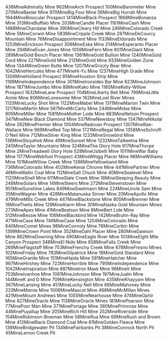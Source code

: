 <?xml version="1.0" encoding="UTF-8"?>
<gpx xmlns="http://www.topografix.com/GPX/1/1" version="1.1" creator="ExpertGPS 4.14" xmlns:xsi="http://www.w3.org/2001/XMLSchema-instance" xsi:schemaLocation="http://www.topografix.com/GPX/1/1 http://www.topografix.com/GPX/1/1/gpx.xsd http://www.topografix.com/GPX/gpx_overlay/0/3 http://www.topografix.com/GPX/gpx_overlay/0/3/gpx_overlay.xsd">
<wpt lat="58.2297222" lon="-134.8611111"><ele>436</ele><type>Mine</type><extensions><label xmlns="http://www.topografix.com/GPX/gpx_overlay/0/3"><label_text>Admiralty Mine</label_text></label></extensions></wpt>
﻿<wpt lat="61.8069444" lon="-149.2330556"><ele>962</ele><type>Mine</type><extensions><label xmlns="http://www.topografix.com/GPX/gpx_overlay/0/3"><label_text>Arch Prospect</label_text></label></extensions></wpt>
﻿<wpt lat="61.7716667" lon="-157.3375"><ele>100</ele><type>Mine</type><extensions><label xmlns="http://www.topografix.com/GPX/gpx_overlay/0/3"><label_text>Barometer Mine</label_text></label></extensions></wpt>
﻿<wpt lat="61.7130556" lon="-149.0747222"><ele>270</ele><type>Mine</type><extensions><label xmlns="http://www.topografix.com/GPX/gpx_overlay/0/3"><label_text>Baxter Mine</label_text></label></extensions></wpt>
﻿<wpt lat="61.2263889" lon="-146.3461111"><ele>970</ele><type>Mine</type><extensions><label xmlns="http://www.topografix.com/GPX/gpx_overlay/0/3"><label_text>Big Four Mine</label_text></label></extensions></wpt>
﻿<wpt lat="64.6516667" lon="-164.2397222"><ele>56</ele><type>Mine</type><extensions><label xmlns="http://www.topografix.com/GPX/gpx_overlay/0/3"><label_text>Big Hurrah Mine</label_text></label></extensions></wpt>
﻿<wpt lat="61.4108333" lon="-142.38"><ele>1944</ele><type>Mine</type><extensions><label xmlns="http://www.topografix.com/GPX/gpx_overlay/0/3"><label_text>Binocular Prospect</label_text></label></extensions></wpt>
﻿<wpt lat="61.8072222" lon="-149.3038889"><ele>1414</ele><type>Mine</type><extensions><label xmlns="http://www.topografix.com/GPX/gpx_overlay/0/3"><label_text>Black Prospect</label_text></label></extensions></wpt>
﻿<wpt lat="61.5138889" lon="-142.8316667"><ele>1868</ele><type>Mine</type><extensions><label xmlns="http://www.topografix.com/GPX/gpx_overlay/0/3"><label_text>Bonanza Mine</label_text></label></extensions></wpt>
﻿<wpt lat="61.7219444" lon="-149.0563889"><ele>313</ele><type>Mine</type><extensions><label xmlns="http://www.topografix.com/GPX/gpx_overlay/0/3"><label_text>Buffalo Mine</label_text></label></extensions></wpt>
﻿<wpt lat="62.8708333" lon="-155.8158333"><ele>203</ele><type>Mine</type><extensions><label xmlns="http://www.topografix.com/GPX/gpx_overlay/0/3"><label_text>Candle Placer</label_text></label></extensions></wpt>
﻿<wpt lat="61.2163889" lon="-146.2666667"><ele>1161</ele><type>Mine</type><extensions><label xmlns="http://www.topografix.com/GPX/gpx_overlay/0/3"><label_text>Cash Mine</label_text></label></extensions></wpt>
﻿<wpt lat="67.5386111" lon="-148.2027778"><ele>1488</ele><type>Mine</type><extensions><label xmlns="http://www.topografix.com/GPX/gpx_overlay/0/3"><label_text>Chandalar Mine</label_text></label></extensions></wpt>
﻿<wpt lat="65.0672222" lon="-147.435"><ele>390</ele><type>Mine</type><extensions><label xmlns="http://www.topografix.com/GPX/gpx_overlay/0/3"><label_text>Cleary Hill Mine</label_text></label></extensions></wpt>
﻿<wpt lat="63.5930556" lon="-155.9997222"><ele>246</ele><type>Mine</type><extensions><label xmlns="http://www.topografix.com/GPX/gpx_overlay/0/3"><label_text>Colorado Creek Mine</label_text></label></extensions></wpt>
﻿<wpt lat="68.8702778" lon="-165.1383333"><ele>5</ele><type>Mine</type><extensions><label xmlns="http://www.topografix.com/GPX/gpx_overlay/0/3"><label_text>Corwin Mine</label_text></label></extensions></wpt>
﻿<wpt lat="63.8697222" lon="-148.7152778"><ele>583</ele><type>Mine</type><extensions><label xmlns="http://www.topografix.com/GPX/gpx_overlay/0/3"><label_text>Cripple Creek Mine</label_text></label></extensions></wpt>
﻿<wpt lat="62.0638889" lon="-158.4605556"><ele>287</ele><type>Mine</type><extensions><label xmlns="http://www.topografix.com/GPX/gpx_overlay/0/3"><label_text>DeCourcy Mountain Mine</label_text></label></extensions></wpt>
﻿<wpt lat="61.8702778" lon="-161.8894444"><ele>76</ele><type>Mine</type><extensions><label xmlns="http://www.topografix.com/GPX/gpx_overlay/0/3"><label_text>Disappointment Mine</label_text></label></extensions></wpt>
﻿<wpt lat="61.7813889" lon="-149.2894444"><ele>1133</ele><type>Mine</type><extensions><label xmlns="http://www.topografix.com/GPX/gpx_overlay/0/3"><label_text>Eldorado Mine</label_text></label></extensions></wpt>
﻿<wpt lat="61.4061111" lon="-142.2494444"><ele>1253</ele><type>Mine</type><extensions><label xmlns="http://www.topografix.com/GPX/gpx_overlay/0/3"><label_text>Erickson Prospect</label_text></label></extensions></wpt>
﻿<wpt lat="61.7380556" lon="-148.9127778"><ele>306</ele><type>Mine</type><extensions><label xmlns="http://www.topografix.com/GPX/gpx_overlay/0/3"><label_text>Eska Mine</label_text></label></extensions></wpt>
﻿<wpt lat="63.4263889" lon="-156.7641667"><ele>214</ele><type>Mine</type><extensions><label xmlns="http://www.topografix.com/GPX/gpx_overlay/0/3"><label_text>Esperanto Placer Mine</label_text></label></extensions></wpt>
﻿<wpt lat="61.7319444" lon="-148.9363889"><ele>294</ele><type>Mine</type><extensions><label xmlns="http://www.topografix.com/GPX/gpx_overlay/0/3"><label_text>Evan Jones Mine</label_text></label></extensions></wpt>
﻿<wpt lat="61.8252778" lon="-149.2402778"><ele>1059</ele><type>Mine</type><extensions><label xmlns="http://www.topografix.com/GPX/gpx_overlay/0/3"><label_text>Fern Mine</label_text></label></extensions></wpt>
﻿<wpt lat="61.2163889" lon="-146.2955556"><ele>801</ele><type>Mine</type><extensions><label xmlns="http://www.topografix.com/GPX/gpx_overlay/0/3"><label_text>Giant Mine</label_text></label></extensions></wpt>
﻿<wpt lat="66.9794444" lon="-150.6358333"><ele>289</ele><type>Mine</type><extensions><label xmlns="http://www.topografix.com/GPX/gpx_overlay/0/3"><label_text>Gold Bench Placer Mine</label_text></label></extensions></wpt>
﻿<wpt lat="61.7905556" lon="-149.3241667"><ele>1361</ele><type>Mine</type><extensions><label xmlns="http://www.topografix.com/GPX/gpx_overlay/0/3"><label_text>Gold Bullion Mine</label_text></label></extensions></wpt>
﻿<wpt lat="61.7975" lon="-149.2858333"><ele>1240</ele><type>Mine</type><extensions><label xmlns="http://www.topografix.com/GPX/gpx_overlay/0/3"><label_text>Gold Cord Mine</label_text></label></extensions></wpt>
﻿<wpt lat="64.8813889" lon="-147.9580556"><ele>227</ele><type>Mine</type><extensions><label xmlns="http://www.topografix.com/GPX/gpx_overlay/0/3"><label_text>Gold Mine</label_text></label></extensions></wpt>
﻿<wpt lat="64.9052778" lon="-147.9883333"><ele>212</ele><type>Mine</type><extensions><label xmlns="http://www.topografix.com/GPX/gpx_overlay/0/3"><label_text>Gold Mine</label_text></label></extensions></wpt>
﻿<wpt lat="63.2188889" lon="-149.6397222"><ele>933</ele><type>Mine</type><extensions><label xmlns="http://www.topografix.com/GPX/gpx_overlay/0/3"><label_text>Golden Zone Mine</label_text></label></extensions></wpt>
﻿<wpt lat="61.4897222" lon="-142.7686111"><ele>1344</ele><type>Mine</type><extensions><label xmlns="http://www.topografix.com/GPX/gpx_overlay/0/3"><label_text>Green Butte Mine</label_text></label></extensions></wpt>
﻿<wpt lat="64.3577778" lon="-144.2058333"><ele>1207</ele><type>Mine</type><extensions><label xmlns="http://www.topografix.com/GPX/gpx_overlay/0/3"><label_text>Grizzly Bear Mine</label_text></label></extensions></wpt>
﻿<wpt lat="61.2219444" lon="-146.3569444"><ele>1042</ele><type>Mine</type><extensions><label xmlns="http://www.topografix.com/GPX/gpx_overlay/0/3"><label_text>Hercules Mine</label_text></label></extensions></wpt>
﻿<wpt lat="65.0747222" lon="-147.2741667"><ele>477</ele><type>Mine</type><extensions><label xmlns="http://www.topografix.com/GPX/gpx_overlay/0/3"><label_text>Hi-Yu Mine</label_text></label></extensions></wpt>
﻿<wpt lat="61.7986111" lon="-149.2975"><ele>1237</ele><type>Mine</type><extensions><label xmlns="http://www.topografix.com/GPX/gpx_overlay/0/3"><label_text>High Grade Mine</label_text></label></extensions></wpt>
﻿<wpt lat="61.8183333" lon="-149.2911111"><ele>1306</ele><type>Mine</type><extensions><label xmlns="http://www.topografix.com/GPX/gpx_overlay/0/3"><label_text>Holland Prospect</label_text></label></extensions></wpt>
﻿<wpt lat="61.6402778" lon="-149.8491667"><ele>95</ele><type>Mine</type><extensions><label xmlns="http://www.topografix.com/GPX/gpx_overlay/0/3"><label_text>Houston Strip Mine</label_text></label></extensions></wpt>
﻿<wpt lat="61.7922222" lon="-149.2936111"><ele>1199</ele><type>Mine</type><extensions><label xmlns="http://www.topografix.com/GPX/gpx_overlay/0/3"><label_text>Independence Mine</label_text></label></extensions></wpt>
﻿<wpt lat="66.9866667" lon="-150.6083333"><ele>301</ele><type>Mine</type><extensions><label xmlns="http://www.topografix.com/GPX/gpx_overlay/0/3"><label_text>Ironsides Bar Mine</label_text></label></extensions></wpt>
﻿<wpt lat="61.2261111" lon="-146.3330556"><ele>623</ele><type>Mine</type><extensions><label xmlns="http://www.topografix.com/GPX/gpx_overlay/0/3"><label_text>Johnson Mine</label_text></label></extensions></wpt>
﻿<wpt lat="61.5238889" lon="-142.8497222"><ele>1871</ele><type>Mine</type><extensions><label xmlns="http://www.topografix.com/GPX/gpx_overlay/0/3"><label_text>Jumbo Mine</label_text></label></extensions></wpt>
﻿<wpt lat="61.9011111" lon="-161.4422222"><ele>88</ele><type>Mine</type><extensions><label xmlns="http://www.topografix.com/GPX/gpx_overlay/0/3"><label_text>Kako Mine</label_text></label></extensions></wpt>
﻿<wpt lat="61.7838889" lon="-149.3075"><ele>1180</ele><type>Mine</type><extensions><label xmlns="http://www.topografix.com/GPX/gpx_overlay/0/3"><label_text>Kelly-Willow Prospect</label_text></label></extensions></wpt>
﻿<wpt lat="61.8447222" lon="-149.2319444"><ele>1632</ele><type>Mine</type><extensions><label xmlns="http://www.topografix.com/GPX/gpx_overlay/0/3"><label_text>Lane Prospect</label_text></label></extensions></wpt>
﻿<wpt lat="64.0491667" lon="-148.8530556"><ele>704</ele><type>Mine</type><extensions><label xmlns="http://www.topografix.com/GPX/gpx_overlay/0/3"><label_text>Liberty Bell Mine</label_text></label></extensions></wpt>
﻿<wpt lat="63.5441667" lon="-150.9469444"><ele>799</ele><type>Mine</type><extensions><label xmlns="http://www.topografix.com/GPX/gpx_overlay/0/3"><label_text>Little Annie Mine</label_text></label></extensions></wpt>
﻿<wpt lat="61.7861111" lon="-149.1219444"><ele>806</ele><type>Mine</type><extensions><label xmlns="http://www.topografix.com/GPX/gpx_overlay/0/3"><label_text>Lonesome Mine</label_text></label></extensions></wpt>
﻿<wpt lat="65.4761111" lon="-167.1580556"><ele>162</ele><type>Mine</type><extensions><label xmlns="http://www.topografix.com/GPX/gpx_overlay/0/3"><label_text>Lost River Mines</label_text></label></extensions></wpt>
﻿<wpt lat="61.7788889" lon="-149.4069444"><ele>1133</ele><type>Mine</type><extensions><label xmlns="http://www.topografix.com/GPX/gpx_overlay/0/3"><label_text>Lucky Shot Mine</label_text></label></extensions></wpt>
﻿<wpt lat="61.795" lon="-149.2147222"><ele>1122</ele><type>Mine</type><extensions><label xmlns="http://www.topografix.com/GPX/gpx_overlay/0/3"><label_text>Mabel Mine</label_text></label></extensions></wpt>
﻿<wpt lat="61.8122222" lon="-149.3008333"><ele>1311</ele><type>Mine</type><extensions><label xmlns="http://www.topografix.com/GPX/gpx_overlay/0/3"><label_text>Marion Twin Mine</label_text></label></extensions></wpt>
﻿<wpt lat="61.7863889" lon="-149.2911111"><ele>1217</ele><type>Mine</type><extensions><label xmlns="http://www.topografix.com/GPX/gpx_overlay/0/3"><label_text>Martin Mine</label_text></label></extensions></wpt>
﻿<wpt lat="65.065" lon="-147.3491667"><ele>587</ele><type>Mine</type><extensions><label xmlns="http://www.topografix.com/GPX/gpx_overlay/0/3"><label_text>McCarty Mine</label_text></label></extensions></wpt>
﻿<wpt lat="61.0127778" lon="-146.2736111"><ele>244</ele><type>Mine</type><extensions><label xmlns="http://www.topografix.com/GPX/gpx_overlay/0/3"><label_text>Midas Mine</label_text></label></extensions></wpt>
﻿<wpt lat="63.3383333" lon="-145.73"><ele>805</ele><type>Mine</type><extensions><label xmlns="http://www.topografix.com/GPX/gpx_overlay/0/3"><label_text>Miller Mine</label_text></label></extensions></wpt>
﻿<wpt lat="61.5211111" lon="-142.8177778"><ele>1581</ele><type>Mine</type><extensions><label xmlns="http://www.topografix.com/GPX/gpx_overlay/0/3"><label_text>Mother Lode Mine</label_text></label></extensions></wpt>
﻿<wpt lat="61.4502778" lon="-142.3858333"><ele>883</ele><type>Mine</type><extensions><label xmlns="http://www.topografix.com/GPX/gpx_overlay/0/3"><label_text>Nelson Prospect</label_text></label></extensions></wpt>
﻿<wpt lat="61.7313889" lon="-149.0338889"><ele>347</ele><type>Mine</type><extensions><label xmlns="http://www.topografix.com/GPX/gpx_overlay/0/3"><label_text>New Black Diamond Mine</label_text></label></extensions></wpt>
﻿<wpt lat="65.0566667" lon="-147.4730556"><ele>537</ele><type>Mine</type><extensions><label xmlns="http://www.topografix.com/GPX/gpx_overlay/0/3"><label_text>Newsboy Mine</label_text></label></extensions></wpt>
﻿<wpt lat="61.4638889" lon="-142.6761111"><ele>1347</ele><type>Mine</type><extensions><label xmlns="http://www.topografix.com/GPX/gpx_overlay/0/3"><label_text>Nikolai Mine</label_text></label></extensions></wpt>
﻿<wpt lat="61.7075" lon="-149.0983333"><ele>262</ele><type>Mine</type><extensions><label xmlns="http://www.topografix.com/GPX/gpx_overlay/0/3"><label_text>Premier Mine</label_text></label></extensions></wpt>
﻿<wpt lat="61.4247222" lon="-142.35"><ele>1004</ele><type>Mine</type><extensions><label xmlns="http://www.topografix.com/GPX/gpx_overlay/0/3"><label_text>Radovan Prospect</label_text></label></extensions></wpt>
﻿<wpt lat="61.7908333" lon="-149.2430556"><ele>1307</ele><type>Mine</type><extensions><label xmlns="http://www.topografix.com/GPX/gpx_overlay/0/3"><label_text>Rae-Wallace Mine</label_text></label></extensions></wpt>
﻿<wpt lat="63.5530556" lon="-150.8930556"><ele>969</ele><type>Mine</type><extensions><label xmlns="http://www.topografix.com/GPX/gpx_overlay/0/3"><label_text>Red Top Mine</label_text></label></extensions></wpt>
﻿<wpt lat="61.5538889" lon="-142.9725"><ele>1721</ele><type>Mine</type><extensions><label xmlns="http://www.topografix.com/GPX/gpx_overlay/0/3"><label_text>Regal Mine</label_text></label></extensions></wpt>
﻿<wpt lat="61.8108333" lon="-149.2988889"><ele>1358</ele><type>Mine</type><extensions><label xmlns="http://www.topografix.com/GPX/gpx_overlay/0/3"><label_text>Schroff-O'Neil Mine</label_text></label></extensions></wpt>
﻿<wpt lat="63.2433333" lon="-149.5505556"><ele>712</ele><type>Mine</type><extensions><label xmlns="http://www.topografix.com/GPX/gpx_overlay/0/3"><label_text>Silver King Mine</label_text></label></extensions></wpt>
﻿<wpt lat="61.8313889" lon="-149.2044444"><ele>1233</ele><type>Mine</type><extensions><label xmlns="http://www.topografix.com/GPX/gpx_overlay/0/3"><label_text>Snowbird Mine</label_text></label></extensions></wpt>
﻿<wpt lat="62.0605556" lon="-160.9647222"><ele>136</ele><type>Mine</type><extensions><label xmlns="http://www.topografix.com/GPX/gpx_overlay/0/3"><label_text>Stuyahok Mine</label_text></label></extensions></wpt>
﻿<wpt lat="64.5708333" lon="-165.5688889"><ele>49</ele><type>Mine</type><extensions><label xmlns="http://www.topografix.com/GPX/gpx_overlay/0/3"><label_text>Sunset Mine</label_text></label></extensions></wpt>
﻿<wpt lat="61.8241667" lon="-149.2533333"><ele>1232</ele><type>Mine</type><extensions><label xmlns="http://www.topografix.com/GPX/gpx_overlay/0/3"><label_text>Talkeetna Mine</label_text></label></extensions></wpt>
﻿<wpt lat="60.8744444" lon="-157.3441667"><ele>245</ele><type>Mine</type><extensions><label xmlns="http://www.topografix.com/GPX/gpx_overlay/0/3"><label_text>Taylor Mountains Mine</label_text></label></extensions></wpt>
﻿<wpt lat="58.3061111" lon="-134.3427778"><ele>324</ele><type>Mine</type><extensions><label xmlns="http://www.topografix.com/GPX/gpx_overlay/0/3"><label_text>The Glory Hole</label_text></label></extensions></wpt>
﻿<wpt lat="61.7427778" lon="-149.4277778"><ele>917</ele><type>Mine</type><extensions><label xmlns="http://www.topografix.com/GPX/gpx_overlay/0/3"><label_text>Thorpe Mine</label_text></label></extensions></wpt>
﻿<wpt lat="58.2680556" lon="-134.3766667"><ele>2</ele><type>Mine</type><extensions><label xmlns="http://www.topografix.com/GPX/gpx_overlay/0/3"><label_text>Treadwell Glory Hole</label_text></label></extensions></wpt>
﻿<wpt lat="63.8630556" lon="-148.7777778"><ele>528</ele><type>Mine</type><extensions><label xmlns="http://www.topografix.com/GPX/gpx_overlay/0/3"><label_text>Usibelli Mine</label_text></label></extensions></wpt>
﻿<wpt lat="61.7805556" lon="-149.4002778"><ele>1011</ele><type>Mine</type><extensions><label xmlns="http://www.topografix.com/GPX/gpx_overlay/0/3"><label_text>War Baby Mine</label_text></label></extensions></wpt>
﻿<wpt lat="61.8111111" lon="-149.2463889"><ele>1177</ele><type>Mine</type><extensions><label xmlns="http://www.topografix.com/GPX/gpx_overlay/0/3"><label_text>Webfoot Prospect</label_text></label></extensions></wpt>
﻿<wpt lat="58.0036111" lon="-133.8011111"><ele>43</ele><type>Mine</type><extensions><label xmlns="http://www.topografix.com/GPX/gpx_overlay/0/3"><label_text>Whigg Placer Mine</label_text></label></extensions></wpt>
﻿<wpt lat="63.8347222" lon="-159.2216667"><ele>96</ele><type>Mine</type><extensions><label xmlns="http://www.topografix.com/GPX/gpx_overlay/0/3"><label_text>Williams Mine</label_text></label></extensions></wpt>
﻿<wpt lat="61.8075" lon="-161.9022222"><ele>101</ele><type>Mine</type><extensions><label xmlns="http://www.topografix.com/GPX/gpx_overlay/0/3"><label_text>Willow Creek Mine</label_text></label></extensions></wpt>
﻿<wpt lat="61.0527778" lon="-143.4177778"><ele>1386</ele><type>Mine</type><extensions><label xmlns="http://www.topografix.com/GPX/gpx_overlay/0/3"><label_text>Yellowband Mine</label_text></label></extensions></wpt>
﻿<wpt lat="60.6402778" lon="-149.5363889"><ele>736</ele><type>Mine</type><extensions><label xmlns="http://www.topografix.com/GPX/gpx_overlay/0/3"><label_text>Colorado Mine</label_text></label></extensions></wpt>
﻿<wpt lat="59.3783333" lon="-151.4769444"><ele>402</ele><type>Mine</type><extensions><label xmlns="http://www.topografix.com/GPX/gpx_overlay/0/3"><label_text>Kenai Chrome Mine</label_text></label></extensions></wpt>
﻿<wpt lat="67.0544444" lon="-157.0236111"><ele>441</ele><type>Mine</type><extensions><label xmlns="http://www.topografix.com/GPX/gpx_overlay/0/3"><label_text>Partner Mine</label_text></label></extensions></wpt>
﻿<wpt lat="65.8458333" lon="-162.4322222"><ele>46</ele><type>Mine</type><extensions><label xmlns="http://www.topografix.com/GPX/gpx_overlay/0/3"><label_text>Wallin Coal Mine</label_text></label></extensions></wpt>
﻿<wpt lat="55.6330556" lon="-132.5575"><ele>112</ele><type>Mine</type><extensions><label xmlns="http://www.topografix.com/GPX/gpx_overlay/0/3"><label_text>Salt Chuck Mine</label_text></label></extensions></wpt>
﻿<wpt lat="55.3705556" lon="-131.1933333"><ele>40</ele><type>Mine</type><extensions><label xmlns="http://www.topografix.com/GPX/gpx_overlay/0/3"><label_text>Sealevel Mine</label_text></label></extensions></wpt>
﻿<wpt lat="60.6733333" lon="-149.5394444"><ele>1120</ele><type>Mine</type><extensions><label xmlns="http://www.topografix.com/GPX/gpx_overlay/0/3"><label_text>Shell Mine</label_text></label></extensions></wpt>
﻿<wpt lat="60.6069444" lon="-149.5605556"><ele>611</ele><type>Mine</type><extensions><label xmlns="http://www.topografix.com/GPX/gpx_overlay/0/3"><label_text>Slate Creek Mine</label_text></label></extensions></wpt>
﻿<wpt lat="55.6661111" lon="-132.0188889"><ele>18</ele><type>Mine</type><extensions><label xmlns="http://www.topografix.com/GPX/gpx_overlay/0/3"><label_text>Sleeping Beauty Mine</label_text></label></extensions></wpt>
﻿<wpt lat="60.4769444" lon="-149.2538889"><ele>246</ele><type>Mine</type><extensions><label xmlns="http://www.topografix.com/GPX/gpx_overlay/0/3"><label_text>Solars Mine</label_text></label></extensions></wpt>
﻿<wpt lat="55.6316667" lon="-131.9808333"><ele>14</ele><type>Mine</type><extensions><label xmlns="http://www.topografix.com/GPX/gpx_overlay/0/3"><label_text>Steers Mine</label_text></label></extensions></wpt>
﻿<wpt lat="55.5177778" lon="-132.2866667"><ele>272</ele><type>Mine</type><extensions><label xmlns="http://www.topografix.com/GPX/gpx_overlay/0/3"><label_text>Stevenstown Mine</label_text></label></extensions></wpt>
﻿<wpt lat="60.8125" lon="-149.5997222"><ele>951</ele><type>Mine</type><extensions><label xmlns="http://www.topografix.com/GPX/gpx_overlay/0/3"><label_text>Sunshine Lakes</label_text></label></extensions></wpt>
﻿<wpt lat="60.7755556" lon="-149.55"><ele>849</ele><type>Mine</type><extensions><label xmlns="http://www.topografix.com/GPX/gpx_overlay/0/3"><label_text>Swetmann Mine</label_text></label></extensions></wpt>
﻿<wpt lat="55.5325" lon="-132.3736111"><ele>224</ele><type>Mine</type><extensions><label xmlns="http://www.topografix.com/GPX/gpx_overlay/0/3"><label_text>Uncle Sam Mine</label_text></label></extensions></wpt>
﻿<wpt lat="60.8897222" lon="-146.6430556"><ele>35</ele><type>Mine</type><extensions><label xmlns="http://www.topografix.com/GPX/gpx_overlay/0/3"><label_text>Wagner Mine</label_text></label></extensions></wpt>
﻿<wpt lat="61.7347222" lon="-149.0194444"><ele>428</ele><type>Mine</type><extensions><label xmlns="http://www.topografix.com/GPX/gpx_overlay/0/3"><label_text>Matanuska Sinner Mine</label_text></label></extensions></wpt>
﻿<wpt lat="55.1913889" lon="-160.5638889"><ele>20</ele><type>Mine</type><extensions><label xmlns="http://www.topografix.com/GPX/gpx_overlay/0/3"><label_text>Apollo Mine</label_text></label></extensions></wpt>
﻿<wpt lat="60.6672222" lon="-149.4277778"><ele>479</ele><type>Mine</type><extensions><label xmlns="http://www.topografix.com/GPX/gpx_overlay/0/3"><label_text>Mills Creek Mine</label_text></label></extensions></wpt>
﻿<wpt lat="60.6902778" lon="-149.3002778"><ele>447</ele><type>Mine</type><extensions><label xmlns="http://www.topografix.com/GPX/gpx_overlay/0/3"><label_text>Blackstone Mine</label_text></label></extensions></wpt>
﻿<wpt lat="61.0452778" lon="-149.115"><ele>805</ele><type>Mine</type><extensions><label xmlns="http://www.topografix.com/GPX/gpx_overlay/0/3"><label_text>Brenner Mine</label_text></label></extensions></wpt>
﻿<wpt lat="68.8888889" lon="-164.8402778"><ele>18</ele><type>Mine</type><extensions><label xmlns="http://www.topografix.com/GPX/gpx_overlay/0/3"><label_text>Thetis Mine</label_text></label></extensions></wpt>
﻿<wpt lat="55.5838889" lon="-132.4683333"><ele>129</ele><type>Mine</type><extensions><label xmlns="http://www.topografix.com/GPX/gpx_overlay/0/3"><label_text>Alarm Mine</label_text></label></extensions></wpt>
﻿<wpt lat="55.5988889" lon="-131.9827778"><ele>30</ele><type>Mine</type><extensions><label xmlns="http://www.topografix.com/GPX/gpx_overlay/0/3"><label_text>Alaska Gold Mountain Mines</label_text></label></extensions></wpt>
﻿<wpt lat="57.9502778" lon="-136.2958333"><ele>273</ele><type>Mine</type><extensions><label xmlns="http://www.topografix.com/GPX/gpx_overlay/0/3"><label_text>Apex Mine</label_text></label></extensions></wpt>
﻿<wpt lat="60.05" lon="-147.8988889"><ele>41</ele><type>Mine</type><extensions><label xmlns="http://www.topografix.com/GPX/gpx_overlay/0/3"><label_text>Beatson Mine</label_text></label></extensions></wpt>
﻿<wpt lat="55.6563889" lon="-132.0033333"><ele>8</ele><type>Mine</type><extensions><label xmlns="http://www.topografix.com/GPX/gpx_overlay/0/3"><label_text>Bert Lide Mine</label_text></label></extensions></wpt>
﻿<wpt lat="58.5908333" lon="-134.8694444"><ele>512</ele><type>Mine</type><extensions><label xmlns="http://www.topografix.com/GPX/gpx_overlay/0/3"><label_text>Bessie Mine</label_text></label></extensions></wpt>
﻿<wpt lat="60.0544444" lon="-147.8922222"><ele>106</ele><type>Mine</type><extensions><label xmlns="http://www.topografix.com/GPX/gpx_overlay/0/3"><label_text>Blackbird Mine</label_text></label></extensions></wpt>
﻿<wpt lat="60.78" lon="-149.4308333"><ele>142</ele><type>Mine</type><extensions><label xmlns="http://www.topografix.com/GPX/gpx_overlay/0/3"><label_text>Bruhn-Ray Mine</label_text></label></extensions></wpt>
﻿<wpt lat="60.4988889" lon="-149.315"><ele>471</ele><type>Mine</type><extensions><label xmlns="http://www.topografix.com/GPX/gpx_overlay/0/3"><label_text>Case Mine</label_text></label></extensions></wpt>
﻿<wpt lat="60.5033333" lon="-149.3113889"><ele>746</ele><type>Mine</type><extensions><label xmlns="http://www.topografix.com/GPX/gpx_overlay/0/3"><label_text>Case Mine</label_text></label></extensions></wpt>
﻿<wpt lat="60.6330556" lon="-149.5480556"><ele>1204</ele><type>Mine</type><extensions><label xmlns="http://www.topografix.com/GPX/gpx_overlay/0/3"><label_text>Colorado Mine</label_text></label></extensions></wpt>
﻿<wpt lat="58.8558333" lon="-135.0738889"><ele>640</ele><type>Mine</type><extensions><label xmlns="http://www.topografix.com/GPX/gpx_overlay/0/3"><label_text>Comet Mines</label_text></label></extensions></wpt>
﻿<wpt lat="60.8894444" lon="-149.4125"><ele>98</ele><type>Mine</type><extensions><label xmlns="http://www.topografix.com/GPX/gpx_overlay/0/3"><label_text>Connoly Mine</label_text></label></extensions></wpt>
﻿<wpt lat="55.2308333" lon="-132.6486111"><ele>78</ele><type>Mine</type><extensions><label xmlns="http://www.topografix.com/GPX/gpx_overlay/0/3"><label_text>Corbin Mine</label_text></label></extensions></wpt>
﻿<wpt lat="60.4502778" lon="-149.2927778"><ele>1399</ele><type>Mine</type><extensions><label xmlns="http://www.topografix.com/GPX/gpx_overlay/0/3"><label_text>Crown Point Mine</label_text></label></extensions></wpt>
﻿<wpt lat="60.6816667" lon="-149.4733333"><ele>352</ele><type>Mine</type><extensions><label xmlns="http://www.topografix.com/GPX/gpx_overlay/0/3"><label_text>Dahl Placer Mine</label_text></label></extensions></wpt>
﻿<wpt lat="55.4708333" lon="-132.7052778"><ele>280</ele><type>Mine</type><extensions><label xmlns="http://www.topografix.com/GPX/gpx_overlay/0/3"><label_text>Dawson Mine</label_text></label></extensions></wpt>
﻿<wpt lat="60.8238889" lon="-149.5127778"><ele>862</ele><type>Mine</type><extensions><label xmlns="http://www.topografix.com/GPX/gpx_overlay/0/3"><label_text>Downing Mine</label_text></label></extensions></wpt>
﻿<wpt lat="58.5741667" lon="-134.7752778"><ele>490</ele><type>Mine</type><extensions><label xmlns="http://www.topografix.com/GPX/gpx_overlay/0/3"><label_text>Eagle River Mine</label_text></label></extensions></wpt>
﻿<wpt lat="59.5952778" lon="-135.3241667"><ele>103</ele><type>Mine</type><extensions><label xmlns="http://www.topografix.com/GPX/gpx_overlay/0/3"><label_text>Eight Mile Canyon Prospect</label_text></label></extensions></wpt>
﻿<wpt lat="57.9488889" lon="-136.2836111"><ele>348</ele><type>Mine</type><extensions><label xmlns="http://www.topografix.com/GPX/gpx_overlay/0/3"><label_text>El Nido Mine</label_text></label></extensions></wpt>
﻿<wpt lat="60.4291667" lon="-149.2777778"><ele>658</ele><type>Mine</type><extensions><label xmlns="http://www.topografix.com/GPX/gpx_overlay/0/3"><label_text>Falls Creek Mine</label_text></label></extensions></wpt>
﻿<wpt lat="55.5358333" lon="-132.6575"><ele>269</ele><type>Mine</type><extensions><label xmlns="http://www.topografix.com/GPX/gpx_overlay/0/3"><label_text>Flagstaff Mine</label_text></label></extensions></wpt>
﻿<wpt lat="60.7480556" lon="-149.4980556"><ele>753</ele><type>Mine</type><extensions><label xmlns="http://www.topografix.com/GPX/gpx_overlay/0/3"><label_text>Frenchy Creek Mine</label_text></label></extensions></wpt>
﻿<wpt lat="60.675" lon="-149.5122222"><ele>678</ele><type>Mine</type><extensions><label xmlns="http://www.topografix.com/GPX/gpx_overlay/0/3"><label_text>Fresno Mines</label_text></label></extensions></wpt>
﻿<wpt lat="57.9786111" lon="-133.7925"><ele>102</ele><type>Mine</type><extensions><label xmlns="http://www.topografix.com/GPX/gpx_overlay/0/3"><label_text>Friday Mine</label_text></label></extensions></wpt>
﻿<wpt lat="60.7397222" lon="-149.4958333"><ele>783</ele><type>Mine</type><extensions><label xmlns="http://www.topografix.com/GPX/gpx_overlay/0/3"><label_text>Gilpatrick Mine</label_text></label></extensions></wpt>
﻿<wpt lat="55.6497222" lon="-131.9975"><ele>18</ele><type>Mine</type><extensions><label xmlns="http://www.topografix.com/GPX/gpx_overlay/0/3"><label_text>Gold Standard Mine</label_text></label></extensions></wpt>
﻿<wpt lat="60.9713889" lon="-148.2091667"><ele>165</ele><type>Mine</type><extensions><label xmlns="http://www.topografix.com/GPX/gpx_overlay/0/3"><label_text>Granite Mine</label_text></label></extensions></wpt>
﻿<wpt lat="55.6052778" lon="-132.49"><ele>151</ele><type>Mine</type><extensions><label xmlns="http://www.topografix.com/GPX/gpx_overlay/0/3"><label_text>Haida Mine</label_text></label></extensions></wpt>
﻿<wpt lat="60.6072222" lon="-149.5544444"><ele>591</ele><type>Mine</type><extensions><label xmlns="http://www.topografix.com/GPX/gpx_overlay/0/3"><label_text>Hatcher Mine</label_text></label></extensions></wpt>
﻿<wpt lat="60.7947222" lon="-149.5313889"><ele>967</ele><type>Mine</type><extensions><label xmlns="http://www.topografix.com/GPX/gpx_overlay/0/3"><label_text>Hirshey Mine</label_text></label></extensions></wpt>
﻿<wpt lat="58.8688889" lon="-135.0911111"><ele>723</ele><type>Mine</type><extensions><label xmlns="http://www.topografix.com/GPX/gpx_overlay/0/3"><label_text>Horrible Mine</label_text></label></extensions></wpt>
﻿<wpt lat="60.6494444" lon="-149.5325"><ele>795</ele><type>Mine</type><extensions><label xmlns="http://www.topografix.com/GPX/gpx_overlay/0/3"><label_text>Independence Mine</label_text></label></extensions></wpt>
﻿<wpt lat="59.5858333" lon="-135.1697222"><ele>1042</ele><type>Mine</type><extensions><label xmlns="http://www.topografix.com/GPX/gpx_overlay/0/3"><label_text>Inspiration Mine</label_text></label></extensions></wpt>
﻿<wpt lat="60.6577778" lon="-149.5647222"><ele>887</ele><type>Mine</type><extensions><label xmlns="http://www.topografix.com/GPX/gpx_overlay/0/3"><label_text>Iron Mask Mine</label_text></label></extensions></wpt>
﻿<wpt lat="55.5786111" lon="-132.4688889"><ele>96</ele><type>Mine</type><extensions><label xmlns="http://www.topografix.com/GPX/gpx_overlay/0/3"><label_text>It Mine</label_text></label></extensions></wpt>
﻿<wpt lat="58.8822222" lon="-135.1036111"><ele>753</ele><type>Mine</type><extensions><label xmlns="http://www.topografix.com/GPX/gpx_overlay/0/3"><label_text>Ivanhoe Mine</label_text></label></extensions></wpt>
﻿<wpt lat="60.6280556" lon="-149.5494444"><ele>1081</ele><type>Mine</type><extensions><label xmlns="http://www.topografix.com/GPX/gpx_overlay/0/3"><label_text>Johnson Mine</label_text></label></extensions></wpt>
﻿<wpt lat="58.8411111" lon="-135.0452778"><ele>197</ele><type>Mine</type><extensions><label xmlns="http://www.topografix.com/GPX/gpx_overlay/0/3"><label_text>Jualin Mine</label_text></label></extensions></wpt>
﻿<wpt lat="57.4847222" lon="-133.4625"><ele>144</ele><type>Mine</type><extensions><label xmlns="http://www.topografix.com/GPX/gpx_overlay/0/3"><label_text>K and D Mine</label_text></label></extensions></wpt>
﻿<wpt lat="58.8647222" lon="-135.0816667"><ele>709</ele><type>Mine</type><extensions><label xmlns="http://www.topografix.com/GPX/gpx_overlay/0/3"><label_text>Kensington Mine</label_text></label></extensions></wpt>
﻿<wpt lat="55.2980556" lon="-132.3863889"><ele>435</ele><type>Mine</type><extensions><label xmlns="http://www.topografix.com/GPX/gpx_overlay/0/3"><label_text>Khayyam Mine</label_text></label></extensions></wpt>
﻿<wpt lat="60.8722222" lon="-148.3780556"><ele>367</ele><type>Mine</type><extensions><label xmlns="http://www.topografix.com/GPX/gpx_overlay/0/3"><label_text>Lansing Mine</label_text></label></extensions></wpt>
﻿<wpt lat="55.5105556" lon="-132.8136111"><ele>451</ele><type>Mine</type><extensions><label xmlns="http://www.topografix.com/GPX/gpx_overlay/0/3"><label_text>Lucky Nell Mine</label_text></label></extensions></wpt>
﻿<wpt lat="55.4280556" lon="-131.5108333"><ele>66</ele><type>Mine</type><extensions><label xmlns="http://www.topografix.com/GPX/gpx_overlay/0/3"><label_text>Mahoney Mine</label_text></label></extensions></wpt>
﻿<wpt lat="55.52" lon="-132.2836111"><ele>233</ele><type>Mine</type><extensions><label xmlns="http://www.topografix.com/GPX/gpx_overlay/0/3"><label_text>Mamie Mine</label_text></label></extensions></wpt>
﻿<wpt lat="60.6613889" lon="-149.5741667"><ele>1008</ele><type>Mine</type><extensions><label xmlns="http://www.topografix.com/GPX/gpx_overlay/0/3"><label_text>Mascot Mine</label_text></label></extensions></wpt>
﻿<wpt lat="60.5888889" lon="-149.5672222"><ele>468</ele><type>Mine</type><extensions><label xmlns="http://www.topografix.com/GPX/gpx_overlay/0/3"><label_text>McMillan Mines</label_text></label></extensions></wpt>
﻿<wpt lat="55.5169444" lon="-132.2997222"><ele>421</ele><type>Mine</type><extensions><label xmlns="http://www.topografix.com/GPX/gpx_overlay/0/3"><label_text>Mount Andrews Mine</label_text></label></extensions></wpt>
﻿<wpt lat="60.8658333" lon="-149.5183333"><ele>1055</ele><type>Mine</type><extensions><label xmlns="http://www.topografix.com/GPX/gpx_overlay/0/3"><label_text>Nearhouse Mine</label_text></label></extensions></wpt>
﻿<wpt lat="58.8691667" lon="-135.0994444"><ele>474</ele><type>Mine</type><extensions><label xmlns="http://www.topografix.com/GPX/gpx_overlay/0/3"><label_text>Ophir Mine</label_text></label></extensions></wpt>
﻿<wpt lat="60.6238889" lon="-149.5538889"><ele>827</ele><type>Mine</type><extensions><label xmlns="http://www.topografix.com/GPX/gpx_overlay/0/3"><label_text>Oracle Mine</label_text></label></extensions></wpt>
﻿<wpt lat="60.6144444" lon="-149.5738889"><ele>1138</ele><type>Mine</type><extensions><label xmlns="http://www.topografix.com/GPX/gpx_overlay/0/3"><label_text>Oracle Mines</label_text></label></extensions></wpt>
﻿<wpt lat="60.8425" lon="-149.6338889"><ele>181</ele><type>Mine</type><extensions><label xmlns="http://www.topografix.com/GPX/gpx_overlay/0/3"><label_text>Pearson Mine</label_text></label></extensions></wpt>
﻿<wpt lat="55.5586111" lon="-132.4344444"><ele>77</ele><type>Mine</type><extensions><label xmlns="http://www.topografix.com/GPX/gpx_overlay/0/3"><label_text>Poor Man Mine</label_text></label></extensions></wpt>
﻿<wpt lat="60.8627778" lon="-148.5338889"><ele>371</ele><type>Mine</type><extensions><label xmlns="http://www.topografix.com/GPX/gpx_overlay/0/3"><label_text>Portage Mine</label_text></label></extensions></wpt>
﻿<wpt lat="60.3261111" lon="-149.4180556"><ele>380</ele><type>Mine</type><extensions><label xmlns="http://www.topografix.com/GPX/gpx_overlay/0/3"><label_text>Primrose Mine</label_text></label></extensions></wpt>
﻿<wpt lat="55.4977778" lon="-132.7"><ele>44</ele><type>Mine</type><extensions><label xmlns="http://www.topografix.com/GPX/gpx_overlay/0/3"><label_text>Puyallup Mine</label_text></label></extensions></wpt>
﻿<wpt lat="55.5258333" lon="-132.3444444"><ele>205</ele><type>Mine</type><extensions><label xmlns="http://www.topografix.com/GPX/gpx_overlay/0/3"><label_text>Rich Hill Mine</label_text></label></extensions></wpt>
﻿<wpt lat="56.0033333" lon="-130.0691667"><ele>252</ele><type>Mine</type><extensions><label xmlns="http://www.topografix.com/GPX/gpx_overlay/0/3"><label_text>Riverside Mine</label_text></label></extensions></wpt>
﻿<wpt lat="60.8508333" lon="-149.6319444"><ele>154</ele><type>Mine</type><extensions><label xmlns="http://www.topografix.com/GPX/gpx_overlay/0/3"><label_text>Robinson-Bowman Mine</label_text></label></extensions></wpt>
﻿<wpt lat="60.8841667" lon="-146.6436111"><ele>58</ele><type>Mine</type><extensions><label xmlns="http://www.topografix.com/GPX/gpx_overlay/0/3"><label_text>Rua Mine</label_text></label></extensions></wpt>
﻿<wpt lat="55.6258333" lon="-132.5869444"><ele>69</ele><type>Mine</type><extensions><label xmlns="http://www.topografix.com/GPX/gpx_overlay/0/3"><label_text>Rush and Brown Mine</label_text></label></extensions></wpt>
﻿<wpt lat="63.9836111" lon="-149.0794444"><ele>412</ele><type>Mine</type><extensions><label xmlns="http://www.topografix.com/GPX/gpx_overlay/0/3"><label_text>Black Diamond Coal Mine</label_text></label></extensions></wpt>
﻿<wpt lat="55.1516667" lon="-132.0538889"><ele>61</ele><type>Mine</type><extensions><label xmlns="http://www.topografix.com/GPX/gpx_overlay/0/3"><label_text>Golden Fleece Mine</label_text></label></extensions></wpt>
﻿<wpt lat="64.8441667" lon="-147.805"><ele>136</ele><type>Mine</type><extensions><label xmlns="http://www.topografix.com/GPX/gpx_overlay/0/3"><label_text>Bridgewater Pit</label_text></label></extensions></wpt>
﻿<wpt lat="64.8086111" lon="-147.6769444"><ele>134</ele><type>Mine</type><extensions><label xmlns="http://www.topografix.com/GPX/gpx_overlay/0/3"><label_text>Fairbanks Pit</label_text></label></extensions></wpt>
﻿<wpt lat="61.56" lon="-149.1719444"><ele>38</ele><type>Mine</type><extensions><label xmlns="http://www.topografix.com/GPX/gpx_overlay/0/3"><label_text>Conrock North Pit</label_text></label></extensions></wpt>
﻿<wpt lat="58.3602778" lon="-134.4783333"><ele>45</ele><type>Mine</type><extensions><label xmlns="http://www.topografix.com/GPX/gpx_overlay/0/3"><label_text>Lemon Creek Pit</label_text></label></extensions></wpt>
﻿</gpx>
